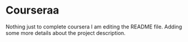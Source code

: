 # Courseraa
Nothing just to complete coursera
I am editing the README file. Adding some more details about the project description.
